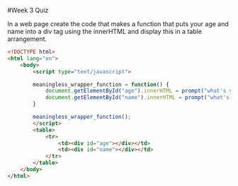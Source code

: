 #Week 3 Quiz

In a web page create the code that makes a function that puts your age and name into a div tag using the innerHTML and display this in a table arrangement.

```html
<!DOCTYPE html>
<html lang="en">
	<body>
		<script type="text/javascript">

		meaningless_wrapper_function = function() {
			document.getElementById("age").innerHTML = prompt("what's yo age?");
			document.getElementById("name").innerHTML = prompt("what's yo name?");
		}

		meaningless_wrapper_function();
		</script>
		<table>
			<tr>
				<td><div id="age"></div></td>
				<td><div id="name"></div></td>
			</tr>
		</table>
	</body>
</html>
```
